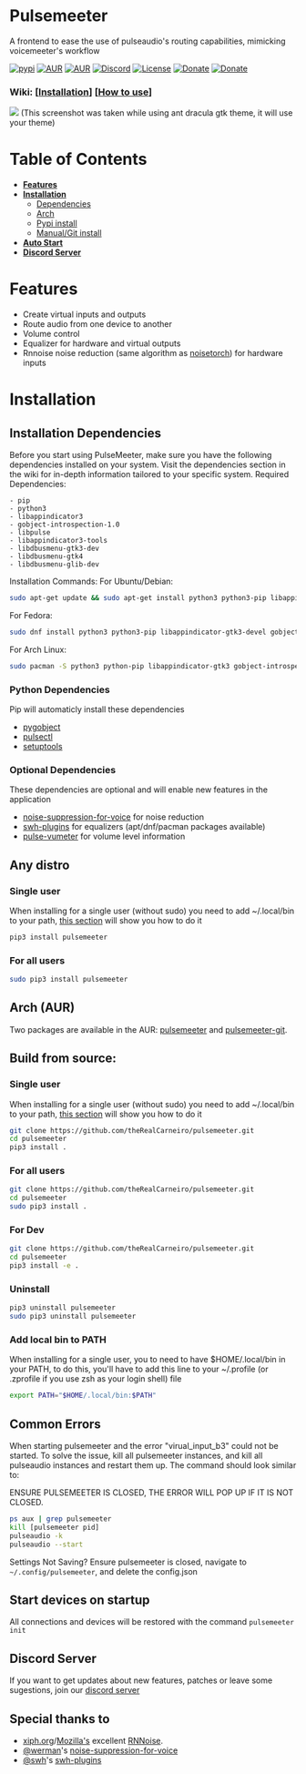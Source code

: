 # Pulsemeeter
A frontend to ease the use of pulseaudio's routing capabilities, mimicking voicemeeter's workflow

[![pypi](https://img.shields.io/badge/pypi-v1.2.13-blue)](https://pypi.org/project/pulsemeeter/)
[![AUR](https://img.shields.io/badge/AUR-V1.2.12-cyan)](https://aur.archlinux.org/packages/pulsemeeter/)
[![AUR](https://img.shields.io/badge/AUR-pulsemeeter--git-red)](https://aur.archlinux.org/packages/pulsemeeter-git/)
[![Discord](https://img.shields.io/badge/chat-Discord-lightgrey)](https://discord.gg/ekWt9NuEWv)
[![License](https://img.shields.io/badge/license-MIT-blue.svg)](./LICENSE)
[![Donate](https://img.shields.io/badge/donate-PayPal-green.svg)](https://www.paypal.com/donate/?hosted_button_id=6DSVJ3V3RCVT8)
[![Donate](https://img.shields.io/badge/donate-Patreon-yellow.svg)](https://www.patreon.com/theRealCarneiro)

### Wiki: \[[Installation](https://github.com/theRealCarneiro/pulsemeeter/wiki/Installation)\] \[[How to use](https://github.com/theRealCarneiro/pulsemeeter/wiki/Installation)\]

![](https://i.imgur.com/L4KZEqV.png)
(This screenshot was taken while using ant dracula gtk theme, it will use your theme)

# Table of Contents
- **[Features](#features)**
- **[Installation](#installation)**
    - [Dependencies](#dependencies)
    - [Arch](#arch-aur)
    - [Pypi install](#any-distro)
    - [Manual/Git install](#build-from-source)
- **[Auto Start](#start-devices-on-startup)**
- **[Discord Server](#discord-server)**

# Features
 - Create virtual inputs and outputs
 - Route audio from one device to another
 - Volume control
 - Equalizer for hardware and virtual outputs
 - Rnnoise noise reduction (same algorithm as [noisetorch](https://github.com/lawl/NoiseTorch)) for hardware inputs

# Installation

## Installation Dependencies

Before you start using PulseMeeter, make sure you have the following dependencies installed on your system. Visit the dependencies section in the wiki for in-depth information tailored to your specific system.
Required Dependencies:

    - pip
    - python3
    - libappindicator3
    - gobject-introspection-1.0
    - libpulse
    - libappindicator3-tools
    - libdbusmenu-gtk3-dev
    - libdbusmenu-gtk4
    - libdbusmenu-glib-dev

Installation Commands:
For Ubuntu/Debian:
```sh
sudo apt-get update && sudo apt-get install python3 python3-pip libappindicator3-dev libgirepository1.0-dev libpulse-dev appindicator gir1.2-appindicator3 libappindicator3-tools libdbusmenu-gtk3-dev libdbusmenu-gtk4 libdbusmenu-glib-dev
```
For Fedora:
```sh
sudo dnf install python3 python3-pip libappindicator-gtk3-devel gobject-introspection-devel pulseaudio-libs-devel libappindicator-tools libdbusmenu-gtk3-devel libdbusmenu-gtk4-devel libdbusmenu-glib-devel
```
For Arch Linux:

```sh 
sudo pacman -S python3 python-pip libappindicator-gtk3 gobject-introspection libpulse libappindicator-tools libdbusmenu-gtk3 libdbusmenu-gtk4 libdbusmenu-glib
```


### Python Dependencies
Pip will automaticly install these dependencies
 - [pygobject](https://pypi.org/project/PyGObject)
 - [pulsectl](https://pypi.org/project/pulsectl)
 - [setuptools](https://pypi.org/project/setuptools/)


### Optional Dependencies
These dependencies are optional and will enable new features in the application
- [noise-suppression-for-voice](https://github.com/werman/noise-suppression-for-voice) for noise reduction
- [swh-plugins](https://github.com/swh/ladspa) for equalizers (apt/dnf/pacman packages available)
- [pulse-vumeter](https://github.com/theRealCarneiro/pulse-vumeter) for volume level information

## Any distro

### Single user
When installing for a single user (without sudo) you need to add ~/.local/bin to your path, [this section](#add-local-bin-to-path) will show you how to do it
```sh
pip3 install pulsemeeter
```
### For all users
```sh
sudo pip3 install pulsemeeter
```

## Arch (AUR)
Two packages are available in the AUR: [pulsemeeter](https://aur.archlinux.org/packages/pulsemeeter) and [pulsemeeter-git](https://aur.archlinux.org/packages/pulsemeeter-git/).

## Build from source:

### Single user
When installing for a single user (without sudo) you need to add ~/.local/bin to your path, [this section](#add-local-bin-to-path) will show you how to do it
```sh
git clone https://github.com/theRealCarneiro/pulsemeeter.git
cd pulsemeeter
pip3 install .
```

### For all users
```sh
git clone https://github.com/theRealCarneiro/pulsemeeter.git
cd pulsemeeter
sudo pip3 install .
```

### For Dev
```sh
git clone https://github.com/theRealCarneiro/pulsemeeter.git
cd pulsemeeter
pip3 install -e .
```

### Uninstall

```sh
pip3 uninstall pulsemeeter
sudo pip3 uninstall pulsemeeter
```

### Add local bin to PATH

When installing for a single user, you to need to have $HOME/.local/bin in your PATH, to do this, you'll have to add this line to your ~/.profile (or .zprofile if you use zsh as your login shell) file
```sh
export PATH="$HOME/.local/bin:$PATH"
```

## Common Errors
When starting pulsemeeter and the error "virual_input_b3" could not be started. To solve the issue, kill all pulsemeeter instances, and kill all pulseaudio instances and restart them up. The command should look similar to:

ENSURE PULSEMEETER IS CLOSED, THE ERROR WILL POP UP IF IT IS NOT CLOSED.
```sh
ps aux | grep pulsemeeter
kill [pulsemeeter pid]
pulseaudio -k
pulseaudio --start
```

Settings Not Saving?
Ensure pulsemeeter is closed, navigate to `~/.config/pulsemeeter`, and delete the config.json

## Start devices on startup
All connections and devices will be restored with the command `pulsemeeter init`

## Discord Server
If you want to get updates about new features, patches or leave some sugestions, join our [discord server](https://discord.gg/ekWt9NuEWv)

## Special thanks to

* [xiph.org](https://xiph.org)/[Mozilla's](https://mozilla.org) excellent [RNNoise](https://jmvalin.ca/demo/rnnoise/).
* [@werman](https://github.com/werman/)'s [noise-suppression-for-voice](https://github.com/werman/noise-suppression-for-voice/)
* [@swh](https://github.com/swh)'s [swh-plugins](https://github.com/swh/ladspa)
